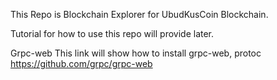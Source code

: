 

This Repo is Blockchain Explorer for UbudKusCoin Blockchain.

Tutorial for how to use this repo will provide later.


Grpc-web
This link will show how to install grpc-web, protoc 
https://github.com/grpc/grpc-web 
